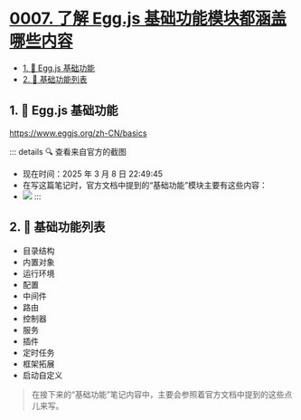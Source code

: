 # [0007. 了解 Egg.js 基础功能模块都涵盖哪些内容](https://github.com/Tdahuyou/TNotes.egg/tree/main/notes/0007.%20%E4%BA%86%E8%A7%A3%20Egg.js%20%E5%9F%BA%E7%A1%80%E5%8A%9F%E8%83%BD%E6%A8%A1%E5%9D%97%E9%83%BD%E6%B6%B5%E7%9B%96%E5%93%AA%E4%BA%9B%E5%86%85%E5%AE%B9)

<!-- region:toc -->
- [1. 🔗 Egg.js 基础功能](#1--eggjs-基础功能)
- [2. 📒 基础功能列表](#2--基础功能列表)
<!-- endregion:toc -->

## 1. 🔗 Egg.js 基础功能

https://www.eggjs.org/zh-CN/basics

::: details 🔍 查看来自官方的截图
- 现在时间：2025 年 3 月 8 日 22:49:45
- 在写这篇笔记时，官方文档中提到的“基础功能”模块主要有这些内容：
- ![](https://cdn.jsdelivr.net/gh/Tdahuyou/imgs@main/2025-03-08-22-49-40.png)
:::

## 2. 📒 基础功能列表

- 目录结构
- 内置对象
- 运行环境
- 配置
- 中间件
- 路由
- 控制器
- 服务
- 插件
- 定时任务
- 框架拓展
- 启动自定义

> 在接下来的“基础功能”笔记内容中，主要会参照着官方文档中提到的这些点儿来写。

